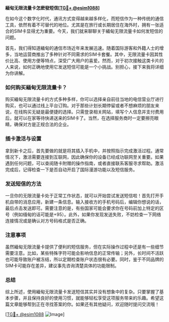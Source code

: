 **緬甸无限流量卡怎麽發短信[[TG💪+ @esim1088](https://t.me/s/esim1088)]**

在如今这个数字化时代，通讯方式变得越来越多样化，而短信作为一种传统的通信工具，依然有着不可替代的地位。尤其是在旅行或长期居住在海外时，拥有一张适合的SIM卡显得尤为重要。今天，我们就来聊聊关于緬甸无限流量卡如何发短信的问题。

首先，我们得知道緬甸的通信市场近年来发展迅速。随着国际游客和外籍人士的增多，当地运营商推出了多种针对不同需求的SIM卡套餐。其中，无限流量卡因其性价比高、使用方便等特点，深受广大用户的喜爱。然而，对于初次接触这类卡片的人来说，如何正确地使用它发送短信可能是一个小挑战。别担心，接下来我将详细为你讲解。

### 如何购买緬甸无限流量卡？

购买緬甸无限流量卡的方式多种多样，你可以选择亲自前往当地的电信营业厅进行购买，也可以通过线上平台订购。对于那些计划长期停留或者不想麻烦的朋友来说，在线购买无疑是最便捷的选择。只需登录相关网站，填写个人信息并支付费用后，就可以在家等待快递送来的SIM卡了。当然，在选择服务商时一定要擦亮眼睛，确保对方是正规合法的企业。

### 插卡激活与设置

拿到新卡之后，首先要做的就是将其插入手机中，并按照指示完成激活过程。通常情况下，激活需要连接到互联网，因此确保你的设备已经成功联网至关重要。如果遇到任何问题，可以查阅随卡附赠的操作指南，或者直接联系客服寻求帮助。激活完成后，记得检查一下是否自动开启了国际漫游功能以及短信服务。

### 发送短信的方法

一旦你的无限流量卡处于正常工作状态，就可以开始尝试发送短信啦！首先打开手机自带的消息应用，新建一条信息。输入接收方的手机号码后，编辑你想说的话，最后点击发送即可。需要注意的是，有些国家可能会要求你在号码前加上特定的区号（例如缅甸的话可能是+95）。此外，如果你发现发送失败，不妨检查一下网络连接情况或是确认对方号码格式是否正确。

### 注意事项

虽然緬甸无限流量卡提供了便利的短信服务，但在实际操作过程中还是有一些细节需要注意。比如，某些特殊字符可能会影响信息的正常传输；另外，长时间不活跃也可能导致账户被冻结，所以定期检查账户状态很有必要。同时，鉴于不同品牌的SIM卡可能存在差异，建议事先咨询清楚具体的功能限制。

### 总结

综上所述，使用緬甸无限流量卡发送短信其实并没有想象中的复杂。只要掌握了基本步骤，并且保持良好的使用习惯，就能够轻松享受这项服务带来的乐趣。希望这篇文章能够帮到正在寻找答案的你。如果还有其他疑问，欢迎随时提问交流哦！

[[TG💪+ @esim1088](https://t.me/s/esim1088) ![Image](https://i.postimg.cc/4NQfJmqS/Snipaste-2025-05-13-00-14-12.png)]